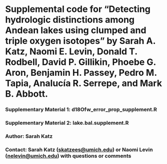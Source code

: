 # Supplemental code for “Detecting hydrologic distinctions among Andean lakes using clumped and triple oxygen isotopes” by Sarah A. Katz, Naomi E. Levin, Donald T. Rodbell, David P. Gillikin, Phoebe G. Aron, Benjamin H. Passey, Pedro M. Tapia, Analucía R. Serrepe, and Mark B. Abbott.


### Supplementary Material 1: d18Ofw_error_prop_supplement.R
### Supplementary Material 2: lake.bal.supplement.R

### Author: Sarah Katz
### Contact: Sarah Katz (skatzees@umich.edu) or Naomi Levin (nelevin@umich.edu) with questions or comments


